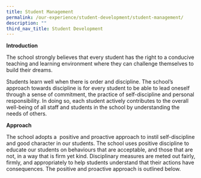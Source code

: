 ```yaml
---
title: Student Management
permalink: /our-experience/student-development/student-management/
description: ""
third_nav_title: Student Development
---
```

**Introduction**

The school strongly believes that every student has the right to a conducive teaching and learning environment where they can challenge themselves to build their dreams.
 
Students learn well when there is order and discipline. The school’s approach towards discipline is for every student to be able to lead oneself through a sense of commitment, the practice of self-discipline and personal responsibility. In doing so, each student actively contributes to the overall well-being of all staff and students in the school by understanding the needs of others.

**Approach**

The school adopts a  positive and proactive approach to instil self-discipline and good character in our students. The school uses positive discipline to educate our students on behaviours that are acceptable, and those that are not, in a way that is firm yet kind. Disciplinary measures are meted out fairly, firmly, and appropriately to help students understand that their actions have consequences. The positive and proactive approach is outlined below.